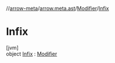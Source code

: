//[arrow-meta](../../../../index.md)/[arrow.meta.ast](../../index.md)/[Modifier](../index.md)/[Infix](index.md)

# Infix

[jvm]\
object [Infix](index.md) : [Modifier](../index.md)
